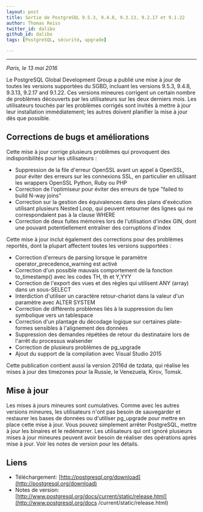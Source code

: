 ```yaml
---
layout: post
title: Sortie de PostgreSQL 9.5.3, 9.4.8, 9.3.13, 9.2.17 et 9.1.22
author: Thomas Reiss
twitter_id: dalibo
github_id: dalibo
tags: [PostgreSQL, sécurité, upgrade]

---
```


---
*Paris, le 13 mai 2016*

Le PostgreSQL Global Development Group a publié une mise à jour de toutes les versions supportées du SGBD, incluant les versions 9.5.3, 9.4.8, 9.3.13, 9.2.17 and 9.1.22. Ces versions mineures corrigent un certain nombre de problèmes découverts par les utilisateurs sur les deux derniers mois. Les utilisateurs touchés par les problèmes corrigés sont invités à mettre à jour leur installation immédiatement; les autres doivent planifier la mise à jour dès que possible.

<!--MORE-->

## Corrections de bugs et améliorations

Cette mise à jour corrige plusieurs problèmes qui provoquent des indisponibilités pour les utilisateurs :

* Suppression de la file d'erreur OpenSSL avant un appel à OpenSSL, pour éviter des erreurs sur les connexions SSL, en particulier en utilisant les wrappers OpenSSL Python, Ruby ou PHP
* Correction de l'optimiseur pour éviter des erreurs de type "failed to build N-way joins"
* Correction sur la gestion des équivalences dans des plans d'exécution utilisant plusieurs Nested Loop, qui peuvent retourner des lignes qui ne correspondaient pas à la clause WHERE
* Correction de deux fuites mémoires lors de l'utilisation d'index GIN, dont une pouvant potentiellement entraîner des corruptions d'index

Cette mise à jour inclut également des corrections pour des problèmes reportés, dont la plupart affectent toutes les versions supportées :

* Correction d'erreurs de parsing lorsque le paramètre operator_precedence_warning est activé
* Correction d'un possible mauvais comportement de la fonction to_timestamp() avec les codes TH, th et Y,YYY
* Correction de l'export des vues et des règles qui utilisent ANY (array) dans un sous-SELECT
* Interdiction d'utiliser un caractère retour-chariot dans la valeur d'un paramètre avec ALTER SYSTEM
* Correction de différents problèmes liés à la suppression du lien symbolique vers un tablespace
* Correction d'un plantage du décodage logique sur certaines plate-formes sensibles à l'alignement des données
* Suppression des demandes répétées de retour du destinataire lors de l'arrêt du processus walsender
* Correction de plusieurs problèmes de pg_upgrade
* Ajout du support de la compilation avec Visual Studio 2015

Cette publication contient aussi la version 2016d de tzdata, qui réalise les mises à jour des timezones pour la Russie, le Venezuela, Kirov, Tomsk.

## Mise à jour

Les mises à jours mineures sont cumulatives. Comme avec les autres versions mineures, les utilisateurs n'ont pas besoin de sauvegarder et restaurer les bases de données ou d'utiliser pg_upgrade pour mettre en place cette mise à jour. Vous pouvez simplement arrêter PostgreSQL, mettre à jour les binaires et le redémarrer. Les utilisateurs qui ont ignoré plusieurs mises à jour mineures peuvent avoir besoin de réaliser des opérations après mise à jour. Voir les notes de version pour les détails.

## Liens

* Téléchargement: [http://postgresql.org/download](http://postgresql.org/download)
* Notes de version: [http://www.postgresql.org/docs/current/static/release.html](http://www.postgresql.org/docs
/current/static/release.html)


